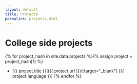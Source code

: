 ```yaml
---
layout: default
title: Projects
permalink: projects.html
---
```

# College side projects
{% for project_hash in site.data.projects %}{% assign project = project_hash[1] %}
 - [{{ project.title }}]({{ project.url }}){:target="_blank"} ({{ project.language }}) {% endfor %}